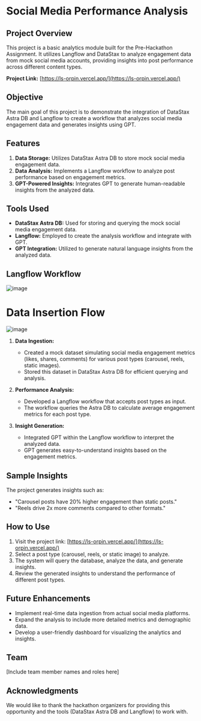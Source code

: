 # Social Media Performance Analysis

## Project Overview

This project is a basic analytics module built for the Pre-Hackathon Assignment. It utilizes Langflow and DataStax to analyze engagement data from mock social media accounts, providing insights into post performance across different content types.

**Project Link:** [https://ls-orpin.vercel.app/](https://ls-orpin.vercel.app/)

## Objective

The main goal of this project is to demonstrate the integration of DataStax Astra DB and Langflow to create a workflow that analyzes social media engagement data and generates insights using GPT.

## Features

1. **Data Storage:** Utilizes DataStax Astra DB to store mock social media engagement data.
2. **Data Analysis:** Implements a Langflow workflow to analyze post performance based on engagement metrics.
3. **GPT-Powered Insights:** Integrates GPT to generate human-readable insights from the analyzed data.

## Tools Used

- **DataStax Astra DB:** Used for storing and querying the mock social media engagement data.
- **Langflow:** Employed to create the analysis workflow and integrate with GPT.
- **GPT Integration:** Utilized to generate natural language insights from the analyzed data.

## Langflow Workflow 

![image](https://github.com/user-attachments/assets/bfa7201e-00ce-49ef-a653-f8d736a1e551)

# Data Insertion Flow

![image](https://github.com/user-attachments/assets/1d81aa28-01df-4559-8fc5-62f57e5b3dec)


1. **Data Ingestion:**
   - Created a mock dataset simulating social media engagement metrics (likes, shares, comments) for various post types (carousel, reels, static images).
   - Stored this dataset in DataStax Astra DB for efficient querying and analysis.

2. **Performance Analysis:**
   - Developed a Langflow workflow that accepts post types as input.
   - The workflow queries the Astra DB to calculate average engagement metrics for each post type.

3. **Insight Generation:**
   - Integrated GPT within the Langflow workflow to interpret the analyzed data.
   - GPT generates easy-to-understand insights based on the engagement metrics.

## Sample Insights

The project generates insights such as:
- "Carousel posts have 20% higher engagement than static posts."
- "Reels drive 2x more comments compared to other formats."

## How to Use

1. Visit the project link: [https://ls-orpin.vercel.app/](https://ls-orpin.vercel.app/)
2. Select a post type (carousel, reels, or static image) to analyze.
3. The system will query the database, analyze the data, and generate insights.
4. Review the generated insights to understand the performance of different post types.

## Future Enhancements

- Implement real-time data ingestion from actual social media platforms.
- Expand the analysis to include more detailed metrics and demographic data.
- Develop a user-friendly dashboard for visualizing the analytics and insights.

## Team

[Include team member names and roles here]

## Acknowledgments

We would like to thank the hackathon organizers for providing this opportunity and the tools (DataStax Astra DB and Langflow) to work with.
